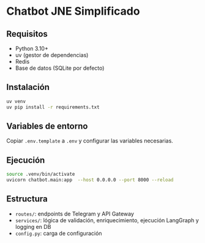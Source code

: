 # Chatbot JNE Simplificado

## Requisitos
- Python 3.10+
- uv (gestor de dependencias)
- Redis
- Base de datos (SQLite por defecto)

## Instalación
```bash
uv venv
uv pip install -r requirements.txt
```

## Variables de entorno
Copiar `.env.template` a `.env` y configurar las variables necesarias.

## Ejecución
```bash
source .venv/bin/activate
uvicorn chatbot.main:app  --host 0.0.0.0 --port 8000 --reload
```

## Estructura
- `routes/`: endpoints de Telegram y API Gateway
- `services/`: lógica de validación, enriquecimiento, ejecución LangGraph y logging en DB
- `config.py`: carga de configuración

